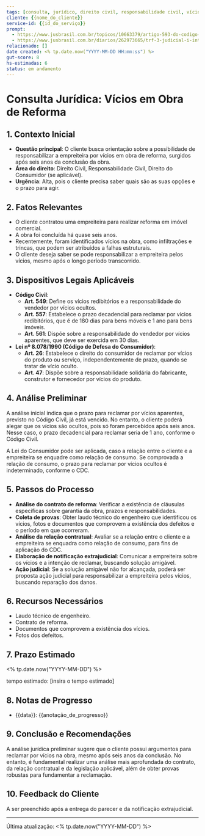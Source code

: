 ```yaml
---
tags: [consulta, jurídico, direito civil, responsabilidade civil, vício de construção]
cliente: {{nome_do_cliente}}
service-id: {{id_do_serviço}}
prompt:
  - https://www.jusbrasil.com.br/topicos/10663379/artigo-593-do-codigo-civil
  - https://www.jusbrasil.com.br/diarios/262973665/trf-3-judicial-i-interior-sao-paulo-e-ms-13-12-2019-pg-4792
relacionado: []
date created: <% tp.date.now("YYYY-MM-DD HH:mm:ss") %>
gut-score: 8
hs-estimadas: 6
status: em andamento
---
```


# Consulta Jurídica: Vícios em Obra de Reforma

## 1. Contexto Inicial

- **Questão principal**: O cliente busca orientação sobre a possibilidade de responsabilizar a empreiteira por vícios em obra de reforma, surgidos após seis anos da conclusão da obra.
- **Área do direito**: Direito Civil, Responsabilidade Civil, Direito do Consumidor (se aplicável).
- **Urgência**: Alta, pois o cliente precisa saber quais são as suas opções e o prazo para agir.

## 2. Fatos Relevantes

- O cliente contratou uma empreiteira para realizar reforma em imóvel comercial.
- A obra foi concluída há quase seis anos.
- Recentemente, foram identificados vícios na obra, como infiltrações e trincas, que podem ser atribuídos a falhas estruturais.
- O cliente deseja saber se pode responsabilizar a empreiteira pelos vícios, mesmo após o longo período transcorrido.

## 3. Dispositivos Legais Aplicáveis

- **Código Civil**:
    - **Art. 549**: Define os vícios redibitórios e a responsabilidade do vendedor por vícios ocultos.
    - **Art. 557**: Estabelece o prazo decadencial para reclamar por vícios redibitórios, que é de 180 dias para bens móveis e 1 ano para bens imóveis.
    - **Art. 561**: Dispõe sobre a responsabilidade do vendedor por vícios aparentes, que deve ser exercida em 30 dias.
- **Lei nº 8.078/1990 (Código de Defesa do Consumidor)**: 
    - **Art. 26**: Estabelece o direito do consumidor de reclamar por vícios do produto ou serviço, independentemente de prazo, quando se tratar de vício oculto.
    - **Art. 47**: Dispõe sobre a responsabilidade solidária do fabricante, construtor e fornecedor por vícios do produto.

## 4. Análise Preliminar

A análise inicial indica que o prazo para reclamar por vícios aparentes, previsto no Código Civil, já está vencido. No entanto, o cliente poderá alegar que os vícios são ocultos, pois só foram percebidos após seis anos. Nesse caso, o prazo decadencial para reclamar seria de 1 ano, conforme o Código Civil.

A Lei do Consumidor pode ser aplicada, caso a relação entre o cliente e a empreiteira se enquadre como relação de consumo. Se comprovada a relação de consumo, o prazo para reclamar por vícios ocultos é indeterminado, conforme o CDC.

## 5. Passos do Processo

- **Análise do contrato de reforma**: Verificar a existência de cláusulas específicas sobre garantia da obra, prazos e responsabilidades.
- **Coleta de provas**: Obter laudo técnico do engenheiro que identificou os vícios, fotos e documentos que comprovem a existência dos defeitos e o período em que ocorreram.
- **Análise da relação contratual**: Avaliar se a relação entre o cliente e a empreiteira se enquadra como relação de consumo, para fins de aplicação do CDC.
- **Elaboração de notificação extrajudicial**: Comunicar a empreiteira sobre os vícios e a intenção de reclamar, buscando solução amigável.
- **Ação judicial**: Se a solução amigável não for alcançada, poderá ser proposta ação judicial para responsabilizar a empreiteira pelos vícios, buscando reparação dos danos.

## 6. Recursos Necessários

- Laudo técnico de engenheiro.
- Contrato de reforma.
- Documentos que comprovem a existência dos vícios.
- Fotos dos defeitos.

## 7. Prazo Estimado

<% tp.date.now("YYYY-MM-DD") %>

tempo estimado: [insira o tempo estimado]

## 8. Notas de Progresso
- {{data}}: {{anotação_de_progresso}}

## 9. Conclusão e Recomendações

A análise jurídica preliminar sugere que o cliente possui argumentos para reclamar por vícios na obra, mesmo após seis anos da conclusão. No entanto, é fundamental realizar uma análise mais aprofundada do contrato, da relação contratual e da legislação aplicável, além de obter provas robustas para fundamentar a reclamação.

## 10. Feedback do Cliente
A ser preenchido após a entrega do parecer e da notificação extrajudicial.

---
Última atualização: <% tp.date.now("YYYY-MM-DD") %>